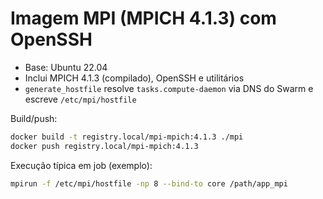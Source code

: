 
# Imagem MPI (MPICH 4.1.3) com OpenSSH

- Base: Ubuntu 22.04
- Inclui MPICH 4.1.3 (compilado), OpenSSH e utilitários
- `generate_hostfile` resolve `tasks.compute-daemon` via DNS do Swarm e escreve `/etc/mpi/hostfile`

Build/push:

```bash
docker build -t registry.local/mpi-mpich:4.1.3 ./mpi
docker push registry.local/mpi-mpich:4.1.3
```

Execução típica em job (exemplo):

```bash
mpirun -f /etc/mpi/hostfile -np 8 --bind-to core /path/app_mpi
```
